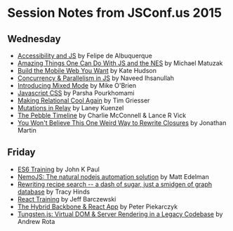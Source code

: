 # Session Notes from JSConf.us 2015

## Wednesday

* [Accessibility and JS](accessibility-and-js.md) by Felipe de Albuquerque
* [Amazing Things One Can Do With JS and the NES](amazing-things-one-can-do-with-js-and-the-nes.md) by Michael Matuzak
* [Build the Mobile Web You Want](build-the-mobile-web-you-want.md) by Kate Hudson
* [Concurrency & Parallelism in JS](concurrency-and-parallelism-in-js.md) by Naveed Ihsanullah
* [Introducing Mixed Mode](introducing-mixed-mode.md) by Mike O'Brien
* [Javascript CSS](javascript-css.md) by Parsha Pourkhomami
* [Making Relational Cool Again](making-relational-cool-again.md) by Tim Griesser
* [Mutations in Relay](mutations-and-subscriptions-in-relay.md) by Laney Kuenzel
* [The Pebble Timeline](the-pebble-timeline.md) by Charlie McConnell & Lance R Vick
* [You Won't Believe This One Weird Way to Rewrite Closures](you-wont-believe-this-one-weird-way-to-write-closures.md) by Jonathan Martin

## Friday

* [ES6 Training](es6-training.md) by John K Paul
* [NemoJS: The natural nodejs automation solution](nemojs-the-natural-nodejs-automation-solution.md) by Matt Edelman
* [Rewriting recipe search -- a dash of sugar, just a smidgen of graph database](rewriting-recipe-search.mod) by Tracy Hinds
* [React Training](react-training.md) by Jeff Barczewski
* [The Hybrid Backbone & React App](the-hybrid-backbone-and-react-app.md) by Peter Piekarczyk
* [Tungsten.js: Virtual DOM & Server Rendering in a Legacy Codebase](tungsten-js-virtual-dom-and-server-rendering.md) by Andrew Rota